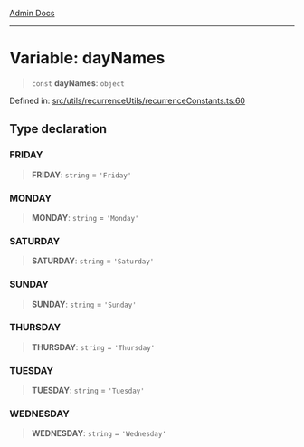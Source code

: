 [Admin Docs](/)

***

# Variable: dayNames

> `const` **dayNames**: `object`

Defined in: [src/utils/recurrenceUtils/recurrenceConstants.ts:60](https://github.com/gautam-divyanshu/talawa-admin/blob/d5fea688542032271211cd43ee86c7db0866bcc0/src/utils/recurrenceUtils/recurrenceConstants.ts#L60)

## Type declaration

### FRIDAY

> **FRIDAY**: `string` = `'Friday'`

### MONDAY

> **MONDAY**: `string` = `'Monday'`

### SATURDAY

> **SATURDAY**: `string` = `'Saturday'`

### SUNDAY

> **SUNDAY**: `string` = `'Sunday'`

### THURSDAY

> **THURSDAY**: `string` = `'Thursday'`

### TUESDAY

> **TUESDAY**: `string` = `'Tuesday'`

### WEDNESDAY

> **WEDNESDAY**: `string` = `'Wednesday'`
